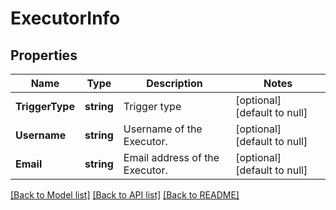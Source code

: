 # ExecutorInfo

## Properties
Name | Type | Description | Notes
------------ | ------------- | ------------- | -------------
**TriggerType** | **string** | Trigger type | [optional] [default to null]
**Username** | **string** | Username of the Executor. | [optional] [default to null]
**Email** | **string** | Email address of the Executor. | [optional] [default to null]

[[Back to Model list]](../README.md#documentation-for-models) [[Back to API list]](../README.md#documentation-for-api-endpoints) [[Back to README]](../README.md)

